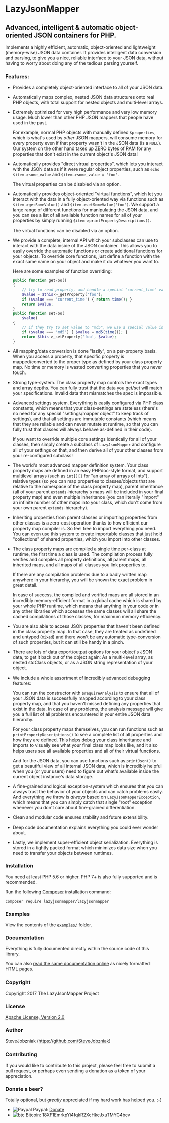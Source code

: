 # LazyJsonMapper

## Advanced, intelligent & automatic object-oriented JSON containers for PHP.

Implements a highly efficient, automatic, object-oriented and lightweight
(memory-wise) JSON data container. It provides intelligent data conversion
and parsing, to give you a nice, reliable interface to your JSON data,
without having to worry about doing any of the tedious parsing yourself.

### Features:

- Provides a completely object-oriented interface to all of your JSON data.

- Automatically maps complex, nested JSON data structures onto real PHP
  objects, with total support for nested objects and multi-level arrays.

- Extremely optimized for very high performance and very low memory usage.
  Much lower than other PHP JSON mappers that people have used in the past.

  For example, normal PHP objects with manually defined `$properties`, which
  is what's used by _other_ JSON mappers, will consume memory for every
  property even if that property wasn't in the JSON data (is a `NULL`). Our
  system on the other hand takes up ZERO bytes of RAM for any properties
  that don't exist in the current object's JSON data!

- Automatically provides "direct virtual properties", which lets you
  interact with the JSON data as if it were regular object properties,
  such as `echo $item->some_value` and `$item->some_value = 'foo'`.

  The virtual properties can be disabled via an option.

- Automatically provides object-oriented "virtual functions", which let you
  interact with the data in a fully object-oriented way via functions such
  as `$item->getSomeValue()` and `$item->setSomeValue('foo')`. We support a
  large range of different functions for manipulating the JSON data, and you
  can see a list of all available function names for all of your properties
  by simply running `$item->printPropertyDescriptions()`.

  The virtual functions can be disabled via an option.

- We provide a complete, internal API which your subclasses can use to
  interact with the data inside of the JSON container. This allows you to
  easily override the automatic functions or create additional functions
  for your objects. To override core functions, just define a function with
  the exact same name on your object and make it do whatever you want to.

  Here are some examples of function overriding:

    ```php
    public function getFoo()
    {
        // try to read property, and handle a special "current_time" value.
        $value = $this->_getProperty('foo');
        if ($value === 'current_time') { return time(); }
        return $value;
    }
    public function setFoo(
        $value)
    {
        // if they try to set value to "md5", we use a special value instead
        if ($value === 'md5') { $value = md5(time()); }
        return $this->_setProperty('foo', $value);
    }
    ```

- All mapping/data conversion is done "lazily", on a per-property basis.
  When you access a property, that specific property is mapped/converted to
  the proper type as defined by your class property map. No time or memory
  is wasted converting properties that you never touch.

- Strong type-system. The class property map controls the exact types and
  array depths. You can fully trust that the data you get/set will match
  your specifications. Invalid data that mismatches the spec is impossible.

- Advanced settings system. Everything is easily configured via PHP class
  constants, which means that your class-settings are stateless (there's no
  need for any special "settings/mapper object" to keep track of settings),
  and that all settings are immutable constants (which means that they are
  reliable and can never mutate at runtime, so that you can fully trust that
  classes will always behave as-defined in their code).

  If you want to override multiple core settings identically for all of your
  classes, then simply create a subclass of `LazyJsonMapper` and configure
  all of your settings on that, and then derive all of your other classes
  from your re-configured subclass!

- The world's most advanced mapper definition system. Your class property
  maps are defined in an easy PHPdoc-style format, and support multilevel
  arrays (such as `int[][]` for "an array of arrays of ints"), relative
  types (so you can map properties to classes/objects that are relative to
  the namespace of the class property map), parent inheritance (all of your
  parent `extends`-hierarchy's maps will be included in your final property
  map) and even multiple inheritance (you can literally "import" an infinite
  number of other maps into your class, which don't come from your own
  parent `extends`-hierarchy).

- Inheriting properties from parent classes or importing properties from
  other classes is a zero-cost operation thanks to how efficient our
  property map compiler is. So feel free to import everything you need.
  You can even use this system to create importable classes that just hold
  "collections" of shared properties, which you import into other classes.

- The class property maps are compiled a single time per-class at runtime,
  the first time a class is used. The compilation process fully verifies
  and compiles all property definitions, all parent maps, all inherited
  maps, and all maps of all classes you link properties to.

  If there are any compilation problems due to a badly written map anywhere
  in your hierarchy, you will be shown the exact problem in great detail.

  In case of success, the compiled and verified maps are all stored in an
  incredibly memory-efficient format in a global cache which is shared by
  your whole PHP runtime, which means that anything in your code or in any
  other libraries which accesses the same classes will all share the cached
  compilations of those classes, for maximum memory efficiency.

- You are also able to access JSON properties that haven't been defined in
  the class property map. In that case, they are treated as undefined and
  untyped (`mixed`) and there won't be any automatic type-conversion of such
  properties, but it can still be handy in a pinch.

- There are lots of data export/output options for your object's JSON data,
  to get it back out of the object again: As a multi-level array, as nested
  stdClass objects, or as a JSON string representation of your object.

- We include a whole assortment of incredibly advanced debugging features:

  You can run the constructor with `$requireAnalysis` to ensure that all
  of your JSON data is successfully mapped according to your class property
  map, and that you haven't missed defining any properties that exist in the
  data. In case of any problems, the analysis message will give you a full
  list of all problems encountered in your entire JSON data hierarchy.

  For your class property maps themselves, you can run functions such as
  `printPropertyDescriptions()` to see a complete list of all properties and
  how they are defined. This helps debug your class inheritance and imports
  to visually see what your final class map looks like, and it also helps
  users see all available properties and all of their virtual functions.

  And for the JSON data, you can use functions such as `printJson()` to get
  a beautiful view of all internal JSON data, which is incredibly helpful
  when you (or your users) need to figure out what's available inside the
  current object instance's data storage.

- A fine-grained and logical exception-system which ensures that you can
  always trust the behavior of your objects and can catch problems easily.
  And everything we throw is _always_ based on `LazyJsonMapperException`,
  which means that you can simply catch that single "root" exception
  whenever you don't care about fine-grained differentiation.

- Clean and modular code ensures stability and future extensibility.

- Deep code documentation explains everything you could ever wonder about.

- Lastly, we implement super-efficient object serialization. Everything is
  stored in a tightly packed format which minimizes data size when you need
  to transfer your objects between runtimes.

### Installation

You need at least PHP 5.6 or higher. PHP 7+ is also fully supported and is recommended.

Run the following [Composer](https://getcomposer.org/download/) installation command:

```
composer require lazyjsonmapper/lazyjsonmapper
```

### Examples

View the contents of the [`examples/`](https://github.com/SteveJobzniak/LazyJsonMapper/tree/master/examples) folder.

### Documentation

Everything is fully documented directly within the source code of this library.

You can also [read the same documentation online](https://stevejobzniak.github.io/lazyjsonmapper-docs/namespaces/LazyJsonMapper.html) as nicely formatted HTML pages.

### Copyright

Copyright 2017 The LazyJsonMapper Project

### License

[Apache License, Version 2.0](http://www.apache.org/licenses/LICENSE-2.0)

### Author

SteveJobzniak (https://github.com/SteveJobzniak)

### Contributing

If you would like to contribute to this project, please feel free to submit a
pull request, or perhaps even sending a donation as a token of your appreciation.

### Donate a beer?

Totally optional, but _greatly_ appreciated if my hard work has helped you. ;-)

- ![Paypal](https://raw.githubusercontent.com/reek/anti-adblock-killer/gh-pages/images/paypal.png) Paypal: [Donate](https://www.paypal.me/Armindale/0usd)
- ![btc](https://raw.githubusercontent.com/reek/anti-adblock-killer/gh-pages/images/bitcoin.png) Bitcoin: 18XF1EmrkpYi4fqkR2XcHkcJxuTMYG4bcv
